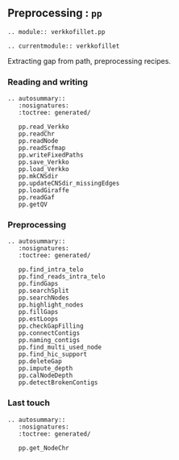 ## Preprocessing : `pp`

```{eval-rst}
.. module:: verkkofillet.pp
```

```{eval-rst}
.. currentmodule:: verkkofillet
```

Extracting gap from path, preprocessing recipes. 

### Reading and writing
```{eval-rst}
.. autosummary::
   :nosignatures:
   :toctree: generated/

   pp.read_Verkko
   pp.readChr
   pp.readNode
   pp.readScfmap
   pp.writeFixedPaths
   pp.save_Verkko
   pp.load_Verkko
   pp.mkCNSdir
   pp.updateCNSdir_missingEdges
   pp.loadGiraffe
   pp.readGaf
   pp.getQV

``` 

### Preprocessing
```{eval-rst}
.. autosummary::
   :nosignatures:
   :toctree: generated/

   pp.find_intra_telo
   pp.find_reads_intra_telo
   pp.findGaps
   pp.searchSplit
   pp.searchNodes
   pp.highlight_nodes
   pp.fillGaps
   pp.estLoops
   pp.checkGapFilling
   pp.connectContigs
   pp.naming_contigs
   pp.find_multi_used_node
   pp.find_hic_support
   pp.deleteGap
   pp.impute_depth
   pp.calNodeDepth
   pp.detectBrokenContigs

```

### Last touch
```{eval-rst}
.. autosummary::
   :nosignatures:
   :toctree: generated/

   pp.get_NodeChr
   

   
```